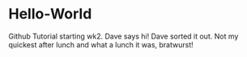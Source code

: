 # Hello-World
Github Tutorial starting wk2.
Dave says hi!
Dave sorted it out. Not my quickest after lunch and what a lunch it was, bratwurst!
